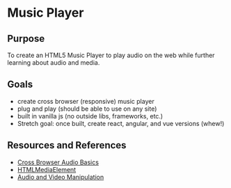 # Music Player

## Purpose
To create an HTML5 Music Player to play audio on the web while further learning about audio and media. 

## Goals
- create cross browser (responsive) music player
- plug and play (should be able to use on any site)
- built in vanilla js (no outside libs, frameworks, etc.)
- Stretch goal: once built, create react, angular, and vue versions (whew!)

## Resources and References
- [Cross Browser Audio Basics](https://developer.mozilla.org/en-US/docs/Web/Guide/Audio_and_video_delivery/Cross-browser_audio_basics)
- [HTMLMediaElement](https://developer.mozilla.org/en-US/docs/Web/API/HTMLMediaElement)
- [Audio and Video Manipulation](https://developer.mozilla.org/en-US/docs/Web/Guide/Audio_and_video_manipulation)
